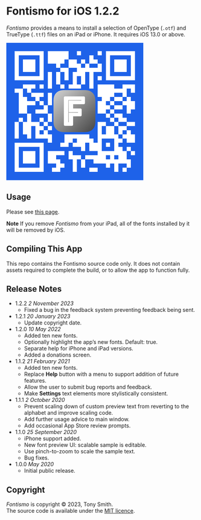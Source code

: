 # Fontismo for iOS 1.2.2 #

*Fontismo* provides a means to install a selection of OpenType (`.otf`) and TrueType (`.ttf`) files on an iPad or iPhone. It requires iOS 13.0 or above.

![Fontismo App Store QR Code](qr-code.jpg)

## Usage ##

Please see [this page](https://smittytone.net/fontismo/index.html).

**Note** If you remove *Fontismo* from your iPad, all of the fonts installed by it will be removed by iOS.

## Compiling This App ##

This repo contains the Fontismo source code only. It does not contain assets required to complete the build, or to allow the app to function fully.

## Release Notes ##

- 1.2.2 *2 November 2023*
    - Fixed a bug in the feedback system preventing feedback being sent.
- 1.2.1 *20 January 2023*
    - Update copyright date.
- 1.2.0 *10 May 2022*
    - Added ten new fonts.
    - Optionally highlight the app’s new fonts. Default: true.
    - Separate help for iPhone and iPad versions.
    - Added a donations screen.
- 1.1.2 *21 February 2021*
    - Added ten new fonts.
    - Replace **Help** button with a menu to support addition of future features.
    - Allow the user to submit bug reports and feedback.
    - Make **Settings** text elements more stylistically consistent.
- 1.1.1 *2 October 2020*
    - Prevent scaling down of custom preview text from reverting to the alphabet and improve scaling code.
    - Add further usage advice to main window.
    - Add occasional App Store review prompts.
- 1.1.0 *25 September 2020*
    - iPhone support added.
    - New font preview UI: scalable sample is editable.
    - Use pinch-to-zoom to scale the sample text.
    - Bug fixes.
- 1.0.0 *May 2020*
    - Initial public release.

## Copyright ##

*Fontismo* is copyright &copy; 2023, Tony Smith.<br />The source code is available under the [MIT licence](LICENSE.md).
